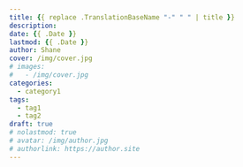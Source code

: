 ```yaml
---
title: {{ replace .TranslationBaseName "-" " " | title }}
description: 
date: {{ .Date }}
lastmod: {{ .Date }}
author: Shane
cover: /img/cover.jpg
# images:
#   - /img/cover.jpg
categories:
  - category1
tags:
  - tag1
  - tag2
draft: true
# nolastmod: true
# avatar: /img/author.jpg
# authorlink: https://author.site
---
```

